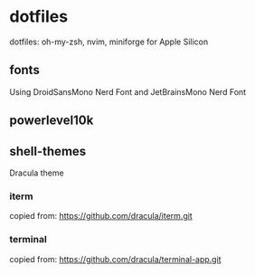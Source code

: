 # dotfiles
dotfiles: oh-my-zsh, nvim, miniforge for Apple Silicon


## fonts

Using DroidSansMono Nerd Font and JetBrainsMono Nerd Font

## powerlevel10k

## shell-themes

Dracula theme

### iterm

copied from: https://github.com/dracula/iterm.git

### terminal

copied from: https://github.com/dracula/terminal-app.git